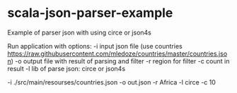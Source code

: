 # scala-json-parser-example
Example of parser json with using circe or json4s

Run application with options:
-i input json file (use countries https://raw.githubusercontent.com/mledoze/countries/master/countries.json)
-o output file with result of parsing and filter
-r region for filter
-c count in result
-l  lib of parse json: circe or json4s

-i ./src/main/resourses/countries.json -o out.json -r Africa -l circe -c 10